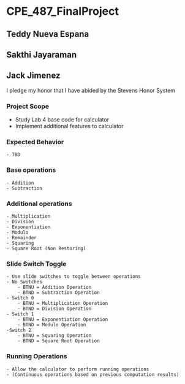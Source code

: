 # CPE_487_FinalProject

## Teddy Nueva Espana
## Sakthi Jayaraman
## Jack Jimenez

I pledge my honor that I have abided by the Stevens Honor System

### Project Scope

- Study Lab 4 base code for calculator
- Implement additional features to calculator

### Expected Behavior

    - TBD

### Base operations

    - Addition
    - Subtraction

### Additional operations

    - Multiplication
    - Division
    - Exponentiation
    - Modulo
    - Remainder
    - Squaring
    - Square Root (Non Restoring)

### Slide Switch Toggle

    - Use slide switches to toggle between operations
    - No Switches 
        - BTNU = Addition Operation
        - BTND = Subtraction Operation
    - Switch 0
        - BTNU = Multiplication Operation
        - BTND = Division Operation
    - Switch 1
        - BTNU = Exponentiation Operation
        - BTND = Modulo Operation 
    -Switch 2
        - BTNU = Squaring Operation
        - BTND = Square Root Operation

### Running Operations

    - Allow the calculator to perform running operations
    - (Continuous operations based on previous computation results)

